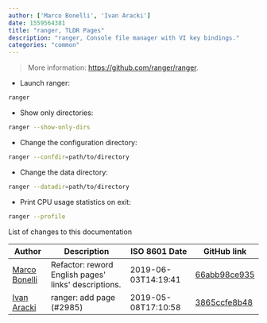 ```yaml
---
author: ['Marco Bonelli', 'Ivan Aracki']
date: 1559564381
title: "ranger, TLDR Pages"
description: "ranger, Console file manager with VI key bindings."
categories: "common"
---
```

> More information: <https://github.com/ranger/ranger>.

- Launch ranger:

```bash
ranger
```

- Show only directories:

```bash
ranger --show-only-dirs
```

- Change the configuration directory:

```bash
ranger --confdir=path/to/directory
```

- Change the data directory:

```bash
ranger --datadir=path/to/directory
```

- Print CPU usage statistics on exit:

```bash
ranger --profile
```
List of changes to this documentation


Author | Description | ISO 8601 Date | GitHub link
------|-----|-----|-----
[Marco Bonelli](mailto:marco@mebeim.net) | Refactor: reword English pages' links' descriptions. | 2019-06-03T14:19:41 | [66abb98ce935](https://github.com/tldr-pages/tldr/commit/66abb98ce935c0f4516bf30c4d6da72180d5a3ab)
[Ivan Aracki](mailto:aracki.ivan@gmail.com) | ranger: add page (#2985) | 2019-05-08T17:10:58 | [3865ccfe8b48](https://github.com/tldr-pages/tldr/commit/3865ccfe8b483a2e5ffad12df1786557ee6d0050)

